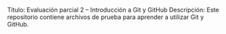 Título: Evaluación parcial 2 – Introducción a Git y GitHub 
Descripción: Este repositorio contiene archivos de prueba para aprender a utilizar Git y GitHub.